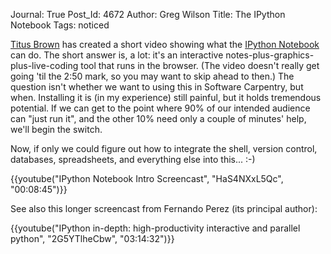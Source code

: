 Journal: True
Post_Id: 4672
Author: Greg Wilson
Title: The IPython Notebook
Tags: noticed

<p><a href="http://ivory.idyll.org/blog/">Titus Brown</a> has created a short video showing what the <a href="http://ipython.org/ipython-doc/dev/interactive/htmlnotebook.html">IPython Notebook</a> can do. The short answer is, a lot: it's an interactive notes-plus-graphics-plus-live-coding tool that runs in the browser. (The video doesn't really get going 'til the 2:50 mark, so you may want to skip ahead to then.)  The question isn't whether we want to using this in Software Carpentry, but when. Installing it is (in my experience) still painful, but it holds tremendous potential. If we can get to the point where 90% of our intended audience can "just run it", and the other 10% need only a couple of minutes' help, we'll begin the switch.</p>
<p>Now, if only we could figure out how to integrate the shell, version control, databases, spreadsheets, and everything else into this... :-)</p>

{{youtube("IPython Notebook Intro Screencast", "HaS4NXxL5Qc", "00:08:45")}}

<p>See also this longer screencast from Fernando Perez (its principal author):</p>

{{youtube("IPython in-depth: high-productivity interactive and parallel python", "2G5YTlheCbw", "03:14:32")}}

